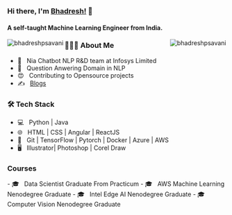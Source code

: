 ### Hi there, I'm [Bhadresh!](https://www.linkedin.com/in/bhadreshsavani/) 👋

<h4> A self-taught Machine Learning Engineer from India.</h4>
<img align="right" src="https://github-readme-stats.vercel.app/api/top-langs/?username=bhadreshpsavani&layout=compact&hide=html&theme=onedark" alt="bhadreshpsavani" />
<img align="left" src="https://github-readme-stats.vercel.app/api?username=bhadreshpsavani&show_icons=true&theme=onedark" alt="bhadreshpsavani" />

<h3> 👨🏻‍💻 About Me </h3>

- 💼 &nbsp; Nia Chatbot NLP R&D team at Infosys Limited
- 🔭 &nbsp; Question Anwering Domain in NLP
- 😍 &nbsp; Contributing to Opensource projects
- ✍️ &nbsp; [Blogs](https://medium.com/@bhadreshpsavani)


<h3>🛠 Tech Stack</h3>

- 💻 &nbsp; Python | Java 
- 🌐 &nbsp; HTML | CSS | Angular | ReactJS 
- 🔧 &nbsp; Git | TensorFlow | Pytorch | Docker | Azure | AWS
- 🖥 &nbsp; Illustrator| Photoshop | Corel Draw

<h3> Courses </h3>
- 🎓 &nbsp; Data Scientist Graduate From Practicum
- 🎓 &nbsp; AWS Machine Learning Nenodegree Graduate
- 🎓 &nbsp; Intel Edge AI Nenodegree Graduate 
- 🎓 &nbsp; Computer Vision Nenodegree Graduate
